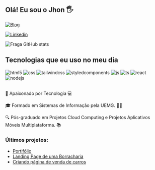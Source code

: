 ## Olá! Eu sou o Jhon 🖐️

[![Blog](https://img.shields.io/website?label=JhonDharkyson.com&style=for-the-badge&url=https://jhondharkyson.com/)](https://jhondharkyson.com/)

[![Linkedin](https://img.shields.io/badge/Linkedin-9146FF?style=for-the-badge&logo=linkedin&logoColor=white)](https://www.linkedin.com/in/jhon-mendon%C3%A7a-203925163/)

![Fraga GitHub stats](https://github-readme-stats.vercel.app/api?username=jhondharkyson520&show_icons=true&theme=dracula&count_private=true)

## Tecnologias que eu uso no meu dia

<div style="display: inline_block">
  <img align="center" alt="html5" src="https://img.shields.io/badge/HTML5-E34F26?style=for-the-badge&logo=html5&logoColor=white" />
  <img align="center" alt="css" src="https://img.shields.io/badge/CSS3-1572B6?style=for-the-badge&logo=css3&logoColor=white" />
  <img align="center" alt="tailwindcss" src="https://img.shields.io/badge/Tailwindcss-1572B6?style=for-the-badge&logo=tailwindcss&logoColor=white" />
  <img align="center" alt="styledcomponents" src="https://img.shields.io/badge/Styledcomponents-C55EB1?style=for-the-badge&logo=Styledcomponents&logoColor=white" />
  <img align="center" alt="js" src="https://img.shields.io/badge/JavaScript-F7DF1E?style=for-the-badge&logo=javascript&logoColor=black" />
  <img align="center" alt="ts" src="https://img.shields.io/badge/TypeScript-007ACC?style=for-the-badge&logo=typescript&logoColor=white" />
  <img align="center" alt="react" src="https://img.shields.io/badge/React-20232A?style=for-the-badge&logo=react&logoColor=61DAFB" />
  <img align="center" alt="nodejs" src="https://img.shields.io/badge/Node.js-43853D?style=for-the-badge&logo=node.js&logoColor=white" />
</div><br/>

🚀 Apaixonado por Tecnologia 💻

🎓 Formado em Sistemas de Informação pela UEMG. 👨‍💻

🔍 Pós-graduado em Projetos Cloud Computing e Projetos Aplicativos Móveis Multiplataforma. 📚


### Últimos projetos:
- [Portifólio](https://jhondharkyson.com/)<br/>
- [Landing Page de uma Borracharia](https://kppneus.vercel.app/)<br/>
- [Criando página de venda de carros](https://github.com/jhondharkyson520/webcarros)<br/>
